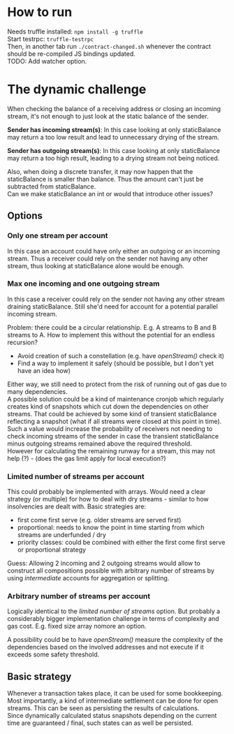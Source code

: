 # How to run

Needs truffle installed: `npm install -g truffle`  
Start testrpc: `truffle-testrpc`  
Then, in another tab run `./contract-changed.sh` whenever the contract should be re-compiled JS bindings updated.  
TODO: Add watcher option.

# The dynamic challenge

When checking the balance of a receiving address or closing an incoming stream, it's not enough to just look at the static balance of the sender.

**Sender has incoming stream(s)**: In this case looking at only staticBalance may return a too low result and lead to unnecessary drying of the stream.

**Sender has outgoing stream(s)**: In this case looking at only staticBalance may return a too high result, leading to a drying stream not being noticed.

Also, when doing a discrete transfer, it may now happen that the staticBalance is smaller than balance. Thus the amount can't just be subtracted from staticBalance.  
Can we make staticBalance an int or would that introduce other issues?

## Options

### Only one stream per account

In this case an account could have only either an outgoing or an incoming stream.
Thus a receiver could rely on the sender not having any other stream, thus looking at staticBalance alone would be enough.

### Max one incoming and one outgoing stream 

In this case a receiver could rely on the sender not having any other stream draining staticBalance.
Still she'd need for account for a potential parallel incoming stream.

Problem: there could be a circular relationship. E.g. A streams to B and B streams to A.
How to implement this without the potential for an endless recursion?

* Avoid creation of such a constellation (e.g. have *openStream()* check it)
* Find a way to implement it safely (should be possible, but I don't yet have an idea how)

Either way, we still need to protect from the risk of running out of gas due to many dependencies.  
A possible solution could be a kind of maintenance cronjob which regularly creates kind of snapshots which cut down the dependencies on other streams.
That could be achieved by some kind of transient staticBalance reflecting a snapshot (what if all streams were closed at this point in time).
Such a value would increase the probability of receivers not needing to check incoming streams of the sender in case the transient staticBalance minus outgoing streams remained above the required threshold.  
However for calculating the remaining runway for a stream, this may not help (?) - (does the gas limit apply for local execution?)

### Limited number of streams per account

This could probably be implemented with arrays.
Would need a clear strategy (or multiple) for how to deal with dry streams - similar to how insolvencies are dealt with.
Basic strategies are: 
* first come first serve (e.g. older streams are served first)
* proportional: needs to know the point in time starting from which streams are underfunded / dry
* priority classes: could be combined with either the first come first serve or proportional strategy

Guess: Allowing 2 incoming and 2 outgoing streams would allow to construct all compositions possible with arbitrary number of streams by using *intermediate* accounts for aggregation or splitting.

### Arbitrary number of streams per account

Logically identical to the *limited number of streams* option.
But probably a considerably bigger implementation challenge in terms of complexity and gas cost. E.g. fixed size array nomore an option.

A possibility could be to have *openStream()* measure the complexity of the dependencies based on the involved addresses and not execute if it exceeds some safety threshold.

## Basic strategy

Whenever a transaction takes place, it can be used for some bookkeeping.  
Most importantly, a kind of intermediate settlement can be done for open streams. This can be seen as persisting the results of calculations.  
Since dynamically calculated status snapshots depending on the current time are guaranteed / final, such states can as well be persisted.